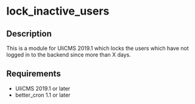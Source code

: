 # lock\_inactive\_users

## Description

This is a module for UliCMS 2019.1 which locks the users which have not logged in to the backend since more than X days.

## Requirements

* UliCMS 2019.1 or later
* better_cron 1.1 or later
